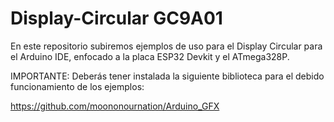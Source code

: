 # Display-Circular GC9A01
En este repositorio subiremos ejemplos de uso para el Display Circular para el Arduino IDE, enfocado a la placa ESP32 Devkit y el ATmega328P.

IMPORTANTE:
Deberás tener instalada la siguiente biblioteca para el debido funcionamiento de los ejemplos:

https://github.com/moononournation/Arduino_GFX

